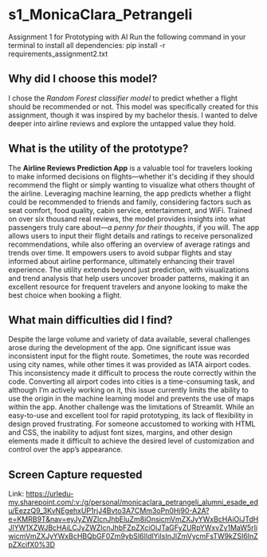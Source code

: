# s1_MonicaClara_Petrangeli
Assignment 1 for Prototyping with AI
Run the following command in your terminal to install all dependencies:
pip install -r requirements_assignment2.txt

## Why did I choose this model?
I chose the *Random Forest classifier model* to predict whether a flight should be recommended or not. This model was specifically created for this assignment, though it was inspired by my bachelor thesis. I wanted to delve deeper into airline reviews and explore the untapped value they hold.

## What is the utility of the prototype?
The **Airline Reviews Prediction App** is a valuable tool for travelers looking to make informed decisions on flights—whether it's deciding if they should recommend the flight or simply wanting to visualize what others thought of the airline. Leveraging machine learning, the app predicts whether a flight could be recommended to friends and family, considering factors such as seat comfort, food quality, cabin service, entertainment, and WiFi. Trained on over six thousand real reviews, the model provides insights into what passengers truly care about—*a penny for their thoughts*, if you will.
The app allows users to input their flight details and ratings to receive personalized recommendations, while also offering an overview of average ratings and trends over time. It empowers users to avoid subpar flights and stay informed about airline performance, ultimately enhancing their travel experience. The utility extends beyond just prediction, with visualizations and trend analysis that help users uncover broader patterns, making it an excellent resource for frequent travelers and anyone looking to make the best choice when booking a flight.

## What main difficulties did I find?
Despite the large volume and variety of data available, several challenges arose during the development of the app. One significant issue was inconsistent input for the flight route. Sometimes, the route was recorded using city names, while other times it was provided as IATA airport codes. This inconsistency made it difficult to process the route correctly within the code. Converting all airport codes into cities is a time-consuming task, and although I’m actively working on it, this issue currently limits the ability to use the origin in the machine learning model and prevents the use of maps within the app.
Another challenge was the limitations of Streamlit. While an easy-to-use and excellent tool for rapid prototyping, its lack of flexibility in design proved frustrating. For someone accustomed to working with HTML and CSS, the inability to adjust font sizes, margins, and other design elements made it difficult to achieve the desired level of customization and control over the app’s appearance.

## Screen Capture requested
Link:
https://urledu-my.sharepoint.com/:v:/g/personal/monicaclara_petrangeli_alumni_esade_edu/EezzQ9_3KvNEgehxUP1rjJ4Bvto3A7CMm3oPn0Hj90-A2A?e=KMRB9T&nav=eyJyZWZlcnJhbEluZm8iOnsicmVmZXJyYWxBcHAiOiJTdHJlYW1XZWJBcHAiLCJyZWZlcnJhbFZpZXciOiJTaGFyZURpYWxvZy1MaW5rIiwicmVmZXJyYWxBcHBQbGF0Zm9ybSI6IldlYiIsInJlZmVycmFsTW9kZSI6InZpZXcifX0%3D
